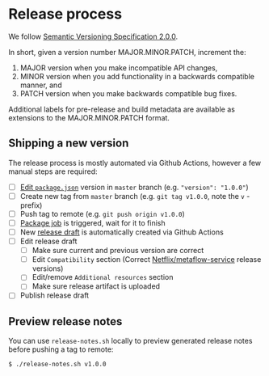 # Release process

We follow [Semantic Versioning Specification 2.0.0](https://semver.org/spec/v2.0.0.html).

In short, given a version number MAJOR.MINOR.PATCH, increment the:

1. MAJOR version when you make incompatible API changes,
2. MINOR version when you add functionality in a backwards compatible manner, and
3. PATCH version when you make backwards compatible bug fixes.

Additional labels for pre-release and build metadata are available as extensions to the MAJOR.MINOR.PATCH format.

## Shipping a new version

The release process is mostly automated via Github Actions, however a few manual steps are required:

- [ ] [Edit `package.json`](https://github.com/Netflix/metaflow-ui/edit/master/package.json) version in `master` branch (e.g. `"version": "1.0.0"`)
- [ ] Create new tag from `master` branch (e.g. `git tag v1.0.0`, note the `v` -prefix)
- [ ] Push tag to remote (e.g. `git push origin v1.0.0`)
- [ ] [Package job](https://github.com/Netflix/metaflow-ui/actions/workflows/package.yml) is triggered, wait for it to finish
- [ ] New [release draft](https://github.com/Netflix/metaflow-ui/releases) is automatically created via Github Actions
- [ ] Edit release draft
  - [ ] Make sure current and previous version are correct
  - [ ] Edit `Compatibility` section (Correct [Netflix/metaflow-service](https://github.com/Netflix/metaflow-service/releases) release versions)
  - [ ] Edit/remove `Additional resources` section
  - [ ] Make sure release artifact is uploaded
- [ ] Publish release draft

## Preview release notes

You can use `release-notes.sh` locally to preview generated release notes before pushing a tag to remote:

```sh
$ ./release-notes.sh v1.0.0
```
